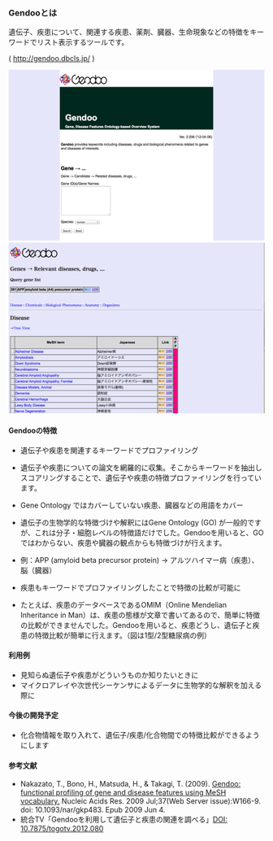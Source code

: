 ### Gendooとは

遺伝子、疾患について、関連する疾患、薬剤、臓器、生命現象などの特徴をキーワードでリスト表示するツールです。

( http://gendoo.dbcls.jp/ )

![fig-1](https://raw.githubusercontent.com/dbcls/website/master/services/images/DBCLSServices_Gendoo_fig-1_180525.png)　
![fig-2](https://raw.githubusercontent.com/dbcls/website/master/services//images/DBCLSServices_Gendoo_fig-2_180525.png)

#### Gendooの特徴

* 遺伝子や疾患を関連するキーワードでプロファイリング

* 遺伝子や疾患についての論文を網羅的に収集。そこからキーワードを抽出しスコアリングすることで、遺伝子や疾患の特徴プロファイリングを行っています。

* Gene Ontology ではカバーしていない疾患、臓器などの用語をカバー

* 遺伝子の生物学的な特徴づけや解釈にはGene Ontology (GO) が一般的ですが、これは分子・細胞レベルの特徴語だけでした。Gendooを用いると、GOではわからない、疾患や臓器の観点からも特徴づけが行えます。

* 例：APP (amyloid beta precursor protein) → アルツハイマー病（疾患）、脳（臓器）

* 疾患もキーワードでプロファイリングしたことで特徴の比較が可能に

* たとえば、疾患のデータベースであるOMIM（Online Mendelian Inheritance in Man）は、疾患の態様が文章で書いてあるので、簡単に特徴の比較ができませんでした。Gendooを用いると、疾患どうし、遺伝子と疾患の特徴比較が簡単に行えます。（図は1型/2型糖尿病の例）


#### 利用例

* 見知らぬ遺伝子や疾患がどういうものか知りたいときに
* マイクロアレイや次世代シーケンサによるデータに生物学的な解釈を加える際に

#### 今後の開発予定

* 化合物情報を取り入れて、遺伝子/疾患/化合物間での特徴比較ができるようにします

#### 参考文献

* Nakazato, T., Bono, H., Matsuda, H., & Takagi, T. (2009). [Gendoo: functional profiling of gene and disease features using MeSH vocabulary.](http://nar.oxfordjournals.org/content/37/suppl_2/W166.full) Nucleic Acids Res. 2009 Jul;37(Web Server issue):W166-9. doi: 10.1093/nar/gkp483. Epub 2009 Jun 4.
* 統合TV「Gendooを利用して遺伝子と疾患の関連を調べる」[DOI: 10.7875/togotv.2012.080](http://doi.org/10.7875/togotv.2012.080)
